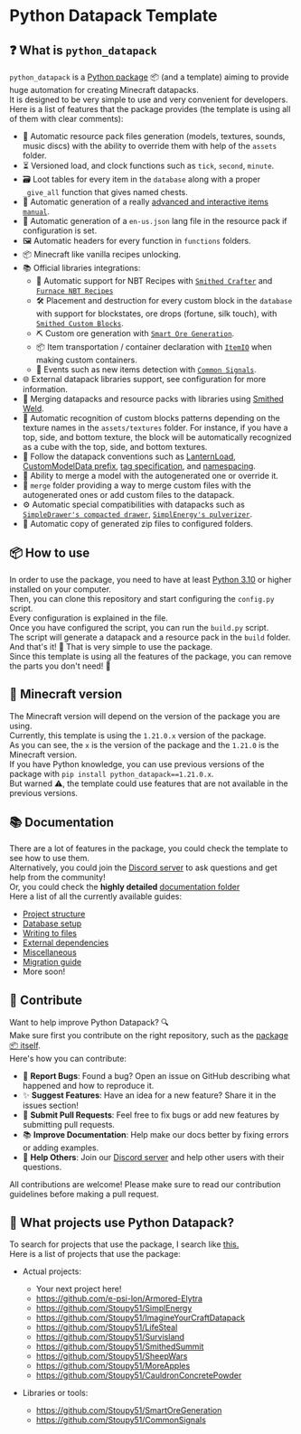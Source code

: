 
# Python Datapack Template
## ❓ What is `python_datapack`
`python_datapack` is a [Python package](https://github.com/Stoupy51/python_datapack) 📦 (and a template) aiming to provide huge automation for creating Minecraft datapacks.<br>
It is designed to be very simple to use and very convenient for developers.<br>
Here is a list of features that the package provides (the template is using all of them with clear comments):

- 🔄 Automatic resource pack files generation (models, textures, sounds, music discs) with the ability to override them with help of the `assets` folder.
- ⏳ Versioned load, and clock functions such as `tick`, `second`, `minute`.
- 🗃️ Loot tables for every item in the `database` along with a proper `_give_all` function that gives named chests.
- 📖 Automatic generation of a really [advanced and interactive items `manual`](./assets/in_game_manual_example.png).
- 📝 Automatic generation of a `en-us.json` lang file in the resource pack if configuration is set.
- 🖼️ Automatic headers for every function in `functions` folders.
- 📦 Minecraft like vanilla recipes unlocking.
- 📚 Official libraries integrations:
  - 🧪 Automatic support for NBT Recipes with [`Smithed Crafter`](https://wiki.smithed.dev/libraries/crafter/) and [`Furnace NBT Recipes`](https://github.com/Stoupy51/FurnaceNbtRecipes/)
  - 🛠️ Placement and destruction for every custom block in the `database` with support for blockstates, ore drops (fortune, silk touch), with [`Smithed Custom Blocks`](https://wiki.smithed.dev/libraries/custom-block/).
  - ⛏️ Custom ore generation with [`Smart Ore Generation`](https://github.com/Stoupy51/SmartOreGeneration).
  - 📦 Item transportation / container declaration with [`ItemIO`](https://github.com/edayot/ItemIO) when making custom containers.
  - 🔔 Events such as new items detection with [`Common Signals`](https://github.com/Stoupy51/CommonSignals).
- 🌐 External datapack libraries support, see configuration for more information.
- 🔗 Merging datapacks and resource packs with libraries using [Smithed Weld](https://weld.smithed.dev/).
- 🧩 Automatic recognition of custom blocks patterns depending on the texture names in the `assets/textures` folder. For instance, if you have a top, side, and bottom texture, the block will be automatically recognized as a cube with the top, side, and bottom textures.
- 📏 Follow the datapack conventions such as [LanternLoad](https://github.com/LanternMC/load), [CustomModelData prefix](https://mcdatapack.vercel.app/), [tag specification](https://wiki.smithed.dev/conventions/tag-specification/), and [namespacing](https://wiki.smithed.dev/conventions/namespacing/).
- 🧰 Ability to merge a model with the autogenerated one or override it.
- 🔀 `merge` folder providing a way to merge custom files with the autogenerated ones or add custom files to the datapack.
- ⚙️ Automatic special compatibilities with datapacks such as [`SimpleDrawer's compacted drawer`](https://edayot.github.io/SimpleDrawer/material.html), [`SimplEnergy's pulverizer`](./build/datapack/data/your_namespace/function/calls/simplenergy/pulverizer_recipes.mcfunction).
- 📂 Automatic copy of generated zip files to configured folders.


## 📦 How to use
In order to use the package, you need to have at least [Python 3.10](https://www.python.org/downloads/) or higher installed on your computer.<br>
Then, you can clone this repository and start configuring the `config.py` script.<br>
Every configuration is explained in the file.<br>
Once you have configured the script, you can run the `build.py` script.<br>
The script will generate a datapack and a resource pack in the `build` folder.<br>
And that's it! 🎉 That is very simple to use the package.<br>
Since this template is using all the features of the package, you can remove the parts you don't need! 🧹<br>


## 🔧 Minecraft version
The Minecraft version will depend on the version of the package you are using.<br>
Currently, this template is using the `1.21.0.x` version of the package.<br>
As you can see, the `x` is the version of the package and the `1.21.0` is the Minecraft version.<br>
If you have Python knowledge, you can use previous versions of the package with `pip install python_datapack==1.21.0.x`.<br>
But warned ⚠️, the template could use features that are not available in the previous versions.<br>


## 📚 Documentation
There are a lot of features in the package, you could check the template to see how to use them.<br>
Alternatively, you could join the [Discord server](https://discord.gg/anxzu6rA9F) to ask questions and get help from the community!<br>
Or, you could check the **highly detailed** [documentation folder](docs/)<br>
Here a list of all the currently available guides:
- [Project structure](docs/1_project_structure.md)
- [Database setup](docs/2_database_setup.md)
- [Writing to files](docs/3_writing_to_files.md)
- [External dependencies](docs/4_external_dependencies.md)
- [Miscellaneous](docs/5_miscellaneous.md)
- [Migration guide](docs/6_migration_guide.md)
- More soon!


## 🤝 Contribute
Want to help improve Python Datapack? 🔍<br>
Make sure first you contribute on the right repository, such as the [package 📦 itself](https://github.com/Stoupy51/python_datapack).<br>
Here's how you can contribute:
- 🐛 **Report Bugs**: Found a bug? Open an issue on GitHub describing what happened and how to reproduce it.
- ✨ **Suggest Features**: Have an idea for a new feature? Share it in the issues section!
- 🔧 **Submit Pull Requests**: Feel free to fix bugs or add new features by submitting pull requests.
- 📚 **Improve Documentation**: Help make our docs better by fixing errors or adding examples.
- 💬 **Help Others**: Join our [Discord server](https://discord.gg/anxzu6rA9F) and help other users with their questions.

All contributions are welcome! Please make sure to read our contribution guidelines before making a pull request.


## 📜 What projects use Python Datapack?
To search for projects that use the package, I search like [this.](https://github.com/search?q=%22from+python_datapack+import+build_process%22&type=code)<br>
Here is a list of projects that use the package:<br>
- Actual projects:
  - Your next project here!
  - https://github.com/e-psi-lon/Armored-Elytra
  - https://github.com/Stoupy51/SimplEnergy
  - https://github.com/Stoupy51/ImagineYourCraftDatapack
  - https://github.com/Stoupy51/LifeSteal
  - https://github.com/Stoupy51/Survisland
  - https://github.com/Stoupy51/SmithedSummit
  - https://github.com/Stoupy51/SheepWars
  - https://github.com/Stoupy51/MoreApples
  - https://github.com/Stoupy51/CauldronConcretePowder

- Libraries or tools:
  - https://github.com/Stoupy51/SmartOreGeneration
  - https://github.com/Stoupy51/CommonSignals

